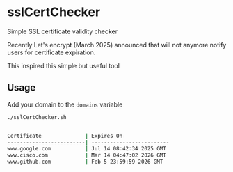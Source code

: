 # sslCertChecker

Simple SSL certificate validity checker

Recently Let's encrypt (March 2025) announced that will not anymore notify users for certificate expiration.

This inspired this simple but useful tool


## Usage

Add your domain to the `domains` variable

```bash
./sslCertChecker.sh


Certificate              | Expires On               
-------------------------| -------------------------
www.google.com           | Jul 14 08:42:34 2025 GMT 
www.cisco.com            | Mar 14 04:47:02 2026 GMT 
www.github.com           | Feb 5 23:59:59 2026 GMT  
```
